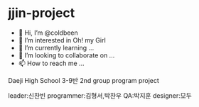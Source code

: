 # jjin-project
- 👋 Hi, I’m @coldbeen
- 👀 I’m interested in Oh! my Girl
- 🌱 I’m currently learning ...
- 💞️ I’m looking to collaborate on ...
- 📫 How to reach me ...

<!---
Park-chanwoo1234/Park-chanwoo1234 is a ✨ special ✨ repository because its `README.md` (this file) appears on your GitHub profile.
You can click the Preview link to take a look at your changes.
--->
Daeji High School 3-9반 2nd group program project

leader:신찬빈 programmer:김형서,박찬우 QA:박지훈 designer:모두
